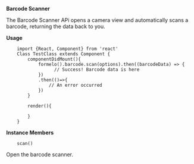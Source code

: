 **Barcode Scanner**

The Barcode Scanner APi opens a camera view and automatically scans a barcode, returning the data back to you.

**Usage**  
```js+lineNumbers:true
    import {React, Component} from 'react'
    Class TestClass extends Component {
        componentDidMount(){
            formelo().barcode.scan(options).then((barcodeData) => {
                  // Success! Barcode data is here
            })
            .then(()=>{
                // An error occurred
            })
        }
        
        render(){
            
        }
    }
```

**Instance Members**
   
```js+lineNumbers:true
    scan()
```
Open the barcode scanner.

